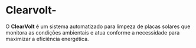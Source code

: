 # Clearvolt-
O **ClearVolt** é um sistema automatizado para limpeza de placas solares que monitora as condições ambientais e atua conforme a necessidade para maximizar a eficiência energética.
